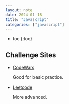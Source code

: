 ```yaml
---
layout: note
date: 2024-01-18
title: "Javascript"
categories: ["javascript"]
---
```


- toc
{:toc}

## Challenge Sites

- [CodeWars](https://www.codewars.com/)

  Good for basic practice.

- [Leetcode](https://www.leetcode.com/)

  More advanced.
